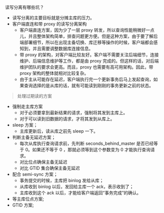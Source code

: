 读写分离有哪些坑？

- 读写分离的主要目标就是分摊主库的压力。
- 客户端直连和带 proxy 的读写分离架构
  - 客户端直连方案，因为少了一层 proxy 转发，所以查询性能稍微好一点儿，并且整体架构简单，排查问题更方便。但是这种方案，由于要了解后端部署细节，所以在出现主备切换、库迁移等操作的时候，客户端都会感知到，并且需要调整数据库连接信息。
  - 带 proxy 的架构，对客户端比较友好。客户端不需要关注后端细节，连接维护、后端信息维护等工作，都是由 proxy 完成的。但这样的话，对后端维护团队的要求会更高。而且，proxy 也需要有高可用架构。因此，带 proxy 架构的整体就相对比较复杂。
  - 由于主从可能存在延迟，客户端执行完一个更新事务后马上发起查询，如果查询选择的是从库的话，就有可能读到刚刚的事务更新之前的状态。

> 处理过期读的方案

- 强制走主库方案
  - 对于必须要拿到最新结果的请求，强制将其发到主库上。
  - 对于可以读到旧数据的请求，才将其发到从库上。
- sleep 方案；
  - 主库更新后，读从库之前先 sleep 一下。
- 判断主备无延迟方案；
  - 每次从库执行查询请求前，先判断 seconds_behind_master 是否已经等于 0。如果还不等于 0 ，那就必须等到这个参数变为 0 才能执行查询请求。
  - 对比位点确保主备无延迟
  - 对比 GTID 集合确保主备无延迟
- 配合 semi-sync 方案；
  - 事务提交的时候，主库把 binlog 发给从库；
  - 从库收到 binlog 以后，发回给主库一个 ack，表示收到了；
  - 主库收到这个 ack 以后，才能给客户端返回“事务完成”的确认。
- 等主库位点方案;
- GTID 方案;